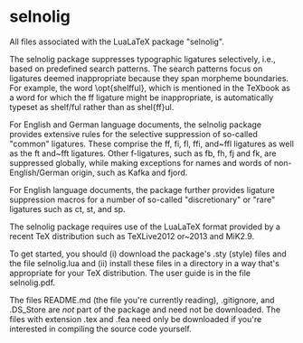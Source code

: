 selnolig
========

All files associated with the LuaLaTeX package "selnolig". 

The selnolig package suppresses typographic ligatures selectively, i.e., based on predefined search patterns. The search patterns focus on ligatures deemed inappropriate because they span morpheme boundaries. For example, the word \opt{shelfful}, which is mentioned in the TeXbook as a word for which the ff ligature might be inappropriate, is automatically typeset as shelf\/ful rather than as shel{ff}ul.

For English and German language documents, the selnolig package provides extensive rules for the selective suppression of so-called "common" ligatures. These comprise the ff, fi, fl, ffi, and~ffl ligatures as well as the ft and~fft ligatures. Other f-ligatures, such as fb, fh, fj and fk, are suppressed globally, while making exceptions for names and words of non-English/German origin, such as Kafka and fjord.

For English language documents, the package further provides ligature suppression macros for a number of so-called "discretionary" or "rare" ligatures such as ct, st, and sp.

The selnolig package requires use of the LuaLaTeX format provided by a recent TeX distribution such as TeXLive2012 or~2013 and MiK2.9.

To get started, you should (i) download the package's .sty (style) files and the file selnolig.lua and 
(ii) install these files in a directory in a way that's appropriate for your TeX distribution. The user 
guide is in the file selnolig.pdf.

The files README.md (the file you're currently reading), .gitignore, and .DS_Store are *not* part of the 
package and need not be downloaded. The files with extension .tex and .fea need only be downloaded if
you're interested in compiling the source code yourself.
